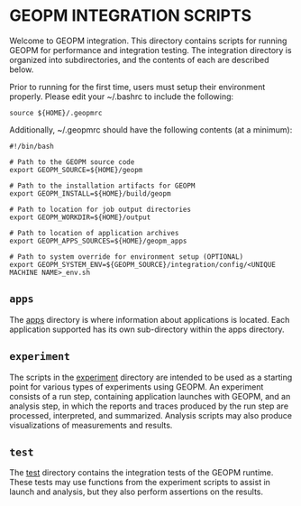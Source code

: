 # GEOPM INTEGRATION SCRIPTS

Welcome to GEOPM integration.  This directory contains scripts for
running GEOPM for performance and integration testing.  The
integration directory is organized into subdirectories, and the
contents of each are described below.

Prior to running for the first time, users must setup their environment
properly.  Please edit your ~/.bashrc to include the following:

```
source ${HOME}/.geopmrc
```

Additionally, ~/.geopmrc should have the following contents (at a minimum):
```
#!/bin/bash

# Path to the GEOPM source code
export GEOPM_SOURCE=${HOME}/geopm

# Path to the installation artifacts for GEOPM
export GEOPM_INSTALL=${HOME}/build/geopm

# Path to location for job output directories
export GEOPM_WORKDIR=${HOME}/output

# Path to location of application archives
export GEOPM_APPS_SOURCES=${HOME}/geopm_apps

# Path to system override for environment setup (OPTIONAL)
export GEOPM_SYSTEM_ENV=${GEOPM_SOURCE}/integration/config/<UNIQUE MACHINE NAME>_env.sh
```

## `apps`

The [apps](apps) directory is where information about
applications is located.  Each application supported has its own
sub-directory within the apps directory.

## `experiment`

The scripts in the [experiment](experiment) directory are intended to
be used as a starting point for various types of experiments using
GEOPM.  An experiment consists of a run step, containing application
launches with GEOPM, and an analysis step, in which the reports and
traces produced by the run step are processed, interpreted, and
summarized.  Analysis scripts may also produce visualizations of
measurements and results.

## `test`

The [test](test) directory contains the integration tests of
the GEOPM runtime.  These tests may use functions from the experiment
scripts to assist in launch and analysis, but they also perform
assertions on the results.
